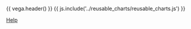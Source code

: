 {{ vega.header() }}
{{ js.include('../reusable_charts/reusable_charts.js') }}

<a href="../help/index.html" class="icon fa fa-question-circle"> Help</a>

<div id="visualization"></div>
<script type="text/javascript">
  dvOverTimeChart('../data/fills-data-row-based.csv', 
    {
      selectedDataVariables: ['Anti-anxiety', 'Antidepressant', 'Neuro'],
      initVariables: ['Anti-anxiety', 'Antidepressant', 'Neuro']
    }
  )
</script>

<style>
/* hack to turn off gray background in the readthedocs theme */
.wy-nav-content-wrap { background-color: #fcfcfc !important; }
</style>
